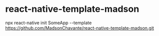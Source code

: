 # react-native-template-madson

npx react-native init SomeApp --template https://github.com/MadsonChavante/react-native-template-madson.git
